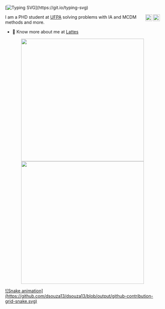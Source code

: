 [![Typing SVG](https://readme-typing-svg.herokuapp.com?font=Rock+Salt&size=60&color=409A63&center=true&vCenter=true&multiline=true&width=1200&height=240&lines=Hi%2C+there!+I'm+Daniel!;Always+focusing+on+learning!)](https://git.io/typing-svg)

<a href="https://www.linkedin.com/in/daniel-souza-810b62a0/" target="_blank" rel="nofollow"><img align="right" alt="Daniel's Linkdein" width="22px" src="https://img.shields.io/badge/-LinkedIn-%230077B5?style=for-the-badge&logo=linkedin&logoColor=white" /></a>

<a href="https://www.instagram.com/danielssouzaa/" target="_blank" rel="nofollow"><img align="right" alt="Daniel's Insta" width="22px" src="https://img.shields.io/badge/-Instagram-%23E4405F?style=for-the-badge&logo=instagram&logoColor=white" /></a>

I am a PHD student at [UFPA](www.lpo.ufpa.br/) solving problems with IA and MCDM methods and more. 

- 👨 Know more about me at [Lattes](http://buscatextual.cnpq.br/buscatextual/visualizacv.do?id=K8743892P6) 

<p align = "center">
<a href="https://github.com/dsouza13">
  <img src = "https://github-readme-stats.vercel.app/api?username=dsouza13&show_icons=true&theme=bear" width = 400>
  <img src="https://github-readme-stats.vercel.app/api/top-langs/?username=dsouza13&layout=compact&langs_count=7&theme=bear" width = 400/>
</p>

<div>
    ![Snake animation](https://github.com/dsouza13/dsouza13/blob/output/github-contribution-grid-snake.svg)
</div>
